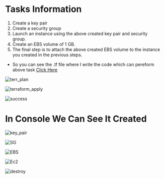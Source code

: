 # Tasks Information

1. Create a key pair
2. Create a security group
3. Launch an instance using the above created key pair and security group.
4. Create an EBS volume of 1 GB.
5. The final step is to attach the above created EBS volume to the  instance you created in the previous steps.

- So you can see the .tf file where I write the code which can pereform  above task  [Click Here](CodeFile/launch_ec2_ebs.tf)


![terr_plan](https://user-images.githubusercontent.com/60148173/123553305-ff686f80-d797-11eb-95f6-bb8a88884d93.PNG)

![terraform_apply](https://user-images.githubusercontent.com/60148173/123553306-00010600-d798-11eb-85e3-d69e2d2e2265.PNG)

![success](https://user-images.githubusercontent.com/60148173/123553303-fecfd900-d797-11eb-815d-dd99d16ebc1f.PNG)


# In Console We Can See It Created

![key_pair](https://user-images.githubusercontent.com/60148173/123553301-fd061580-d797-11eb-9c96-583f0462ccdd.PNG)

![SG](https://user-images.githubusercontent.com/60148173/123553302-fe374280-d797-11eb-9f47-24501119898a.PNG)

![EBS](https://user-images.githubusercontent.com/60148173/123553298-fbd4e880-d797-11eb-8c57-501b59663aef.PNG)

![Ec2](https://user-images.githubusercontent.com/60148173/123553300-fc6d7f00-d797-11eb-9540-b39340060c57.PNG)

![destroy](https://user-images.githubusercontent.com/60148173/123553297-f9728e80-d797-11eb-87c0-963267fdfd61.PNG)






